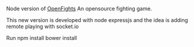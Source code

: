 Node version of <a href="https://github.com/nan-apps/OpenFights" >OpenFights</a> An opensource fighting game.<br/> 

This new version is developed with node expressjs and the idea is adding remote playing with socket.io

Run 
npm install
bower install

